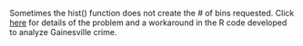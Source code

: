 
Sometimes the hist() function does not create the # of bins requested.  Click [here](https://github.com/mydatastory/stories/blob/master/_gnvcrime/gnv_crime.R) for details of the problem and a workaround in the R code developed to analyze Gainesville crime.

